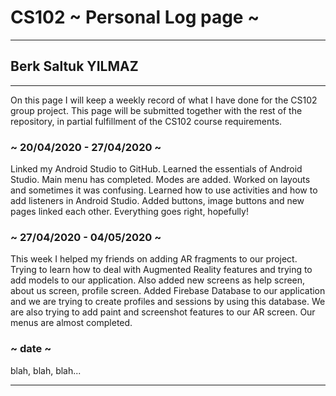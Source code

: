 # CS102 ~ Personal Log page ~
****
## Berk Saltuk YILMAZ
****

On this page I will keep a weekly record of what I have done for the CS102 group project. This page will be submitted together with the rest of the repository, in partial fulfillment of the CS102 course requirements.

### ~ 20/04/2020 - 27/04/2020 ~
Linked my Android Studio to GitHub. Learned the essentials of Android Studio. Main menu has completed. Modes are added. Worked on layouts and sometimes it was  confusing. Learned how to use activities and how to add listeners in Android Studio. Added buttons, image buttons and new pages linked each other. Everything goes right, hopefully!

### ~ 27/04/2020 - 04/05/2020 ~
This week I helped my friends on adding AR fragments to our project. Trying to learn how to deal with Augmented Reality features and trying to add models to our application. Also added new screens as help screen, about us screen, profile screen. Added Firebase Database to our application and we are trying to create profiles and sessions by using this database. We are also trying to add paint and screenshot features to our AR screen. Our menus are almost completed.

### ~ date ~
blah, blah, blah...

****
